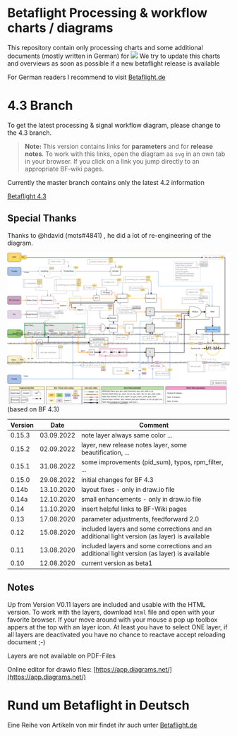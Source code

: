 # Betaflight Processing & workflow charts / diagrams
This repository contain only processing charts and some additional documents (mostly written in German) for 
![](https://github.com/betaflight/betaflight/blob/master/docs/assets/images/bf_logo.png)
We try to update this charts and overviews as soon as possible if a new betaflight release is available

For German readers I recommend to visit [Betaflight.de](https://betaflight.de)
# 4.3 Branch
To get the latest processing & signal workflow diagram, please change to the 4.3 branch.

> **Note:** 
This version contains links for **parameters** and for **release notes**. To work with this links, open the diagram as `svg` in an own tab in your browser. If you click on a link you jump directly to an appropriate BF-wiki pages.

Currently the master branch contains only the latest 4.2 information

[Betaflight 4.3](https://github.com/mrRobot62/betaflight_processing/blob/BF4.3/README.md)

## Special Thanks
Thanks to @hdavid (mots#4841) , he did a lot of re-engineering of the diagram.

![BF 4.3 latest graph version](https://github.com/mrRobot62/betaflight_processing/blob/BF4.3/bf-4.3_processing-workflow.drawio.svg)
(based on BF 4.3)

| Version | Date | Comment |
|---|---|---|
|0.15.3|03.09.2022| note layer always same color ...|
|0.15.2|02.09.2022| layer, new release notes layer, some beautification, ...|
|0.15.1|31.08.2022| some improvements (pid_sum), typos, rpm_filter, ...|
|0.15.0|29.08.2022| initial changes for BF 4.3 |
|0.14b|13.10.2020| layout fixes - only in draw.io file |
|0.14a|12.10.2020| small enhancements - only in draw.io file |
|0.14|11.10.2020| insert helpful links to BF-Wiki pages |
|0.13|17.08.2020| parameter adjustments, feedforward 2.0 |
|0.12|15.08.2020| included layers and some corrections and an additional light version (as layer) is available |
|0.11|13.08.2020| included layers and some corrections and an additional light version (as layer) is available |
|0.10|12.08.2020| current version as beta1  |


## Notes
Up from Version V0.11 layers are included and usable with the HTML version.
To work with the layers, download `html` file and open with your favorite browser. If your move around with your mouse a pop up toolbox appers at the top with an layer icon.
At least you have to select ONE layer, if all layers are deactivated you have no chance to reactave accept reloading document ;-)

Layers are not available on PDF-Files

Online editor for drawio files: [https://app.diagrams.net/](https://app.diagrams.net/)

# Rund um Betaflight in Deutsch
Eine Reihe von Artikeln von mir findet ihr auch unter [Betaflight.de](https://betaflight.de)
